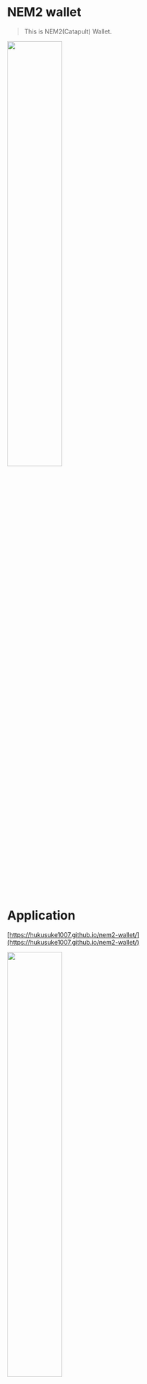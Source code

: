 # NEM2 wallet
> This is NEM2(Catapult) Wallet.

<a href="https://imgur.com/YmbDXIb"><img src="https://i.imgur.com/YmbDXIb.png" width="50%" height="50%" /></a>

# Application

[https://hukusuke1007.github.io/nem2-wallet/](https://hukusuke1007.github.io/nem2-wallet/)

<a href="https://imgur.com/sPzK063"><img src="https://i.imgur.com/sPzK063.png" width="50%" height="50%" /></a>


## Usage for developer

### Project setup

Rename dotenvsample file to .env file.

Please set the following catapult network in .env file.

- NETWORK
- NODE_HOST
- NODE_PORT
- NETWORK_GENERATION_HASH


Please run commands.

```sh
# Install libraries
$ yarn install

# Run in localhost
$ yarn serve
```

## Reference
[https://nemtech.github.io/ja/index.html](https://nemtech.github.io/ja/index.html)